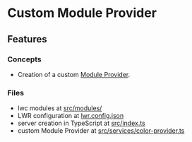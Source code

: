 # Custom Module Provider

## Features

### Concepts

-   Creation of a custom [Module Provider](https://rfcs.lwc.dev/rfcs/lws/0000-registry-v2#module-providers).

### Files

-   lwc modules at [src/modules/](./src/modules)
-   LWR configuration at [lwr.config.json](./lwr.config.json)
-   server creation in TypeScript at [src/index.ts](./src/index.ts)
-   custom Module Provider at [src/services/color-provider.ts](./src/services/color-provider.ts)
